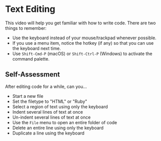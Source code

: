 # Text Editing

This video will help you get familiar with how to write code.  There are two things to remember:

* Use the keyboard instead of your mouse/trackpad whenever possible.
* If you use a menu item, notice the hotkey (if any) so that you can use the keyboard next time.
* Use `Shift-Cmd-P` (macOS) or `Shift-Ctrl-P` (Windows) to activate the command palette.

## Self-Assessment

After editing code for a while, can you...

* Start a new file
* Set the filetype to "HTML" or "Ruby"
* Select a region of text using only the keyboard
* Indent several lines of text at once
* Un-indent several lines of text at once
* Use the `File` menu to open an entire folder of code
* Delete an entire line using only the keyboard
* Duplicate a line using the keyboard
